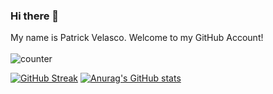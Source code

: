 ### Hi there 👋

<!--
**ScriptHubs/ScriptHubs** is a ✨ _special_ ✨ repository because its `README.md` (this file) appears on your GitHub profile.

Here are some ideas to get you started:

- 🔭 I’m currently working on ...
- 🌱 I’m currently learning ...
- 👯 I’m looking to collaborate on ...
- 🤔 I’m looking for help with ...
- 💬 Ask me about ...
- 📫 How to reach me: ...
- 😄 Pronouns: ...
- ⚡ Fun fact: ...
-->

My name is Patrick Velasco. Welcome to my GitHub Account!<br><br>
![counter](https://komarev.com/ghpvc/?username=ScriptHubs)

[![GitHub Streak](https://github-readme-streak-stats.herokuapp.com/?user=ScriptHubs)](https://git.io/streak-stats)
[![Anurag's GitHub stats](https://github-readme-stats.vercel.app/api?username=ScriptHubs)](https://github.com/anuraghazra/github-readme-stats)
